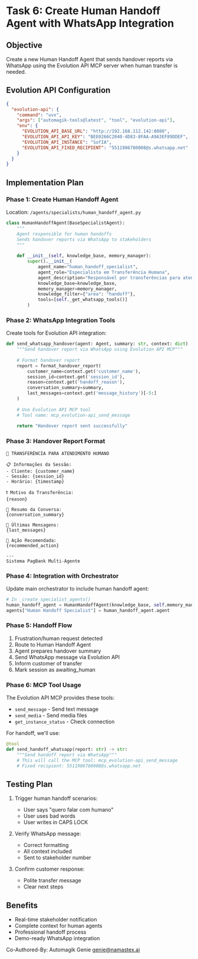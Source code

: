 # Task 6: Create Human Handoff Agent with WhatsApp Integration

## Objective
Create a new Human Handoff Agent that sends handover reports via WhatsApp using the Evolution API MCP server when human transfer is needed.

## Evolution API Configuration
```json
{
  "evolution-api": {
    "command": "uvx",
    "args": ["automagik-tools@latest", "tool", "evolution-api"],
    "env": {
      "EVOLUTION_API_BASE_URL": "http://192.168.112.142:8080",
      "EVOLUTION_API_API_KEY": "BEE0266C2040-4D83-8FAA-A9A3EF89DDEF",
      "EVOLUTION_API_INSTANCE": "SofIA",
      "EVOLUTION_API_FIXED_RECIPIENT": "5511986780008@s.whatsapp.net"
    }
  }
}
```

## Implementation Plan

### Phase 1: Create Human Handoff Agent

Location: `/agents/specialists/human_handoff_agent.py`

```python
class HumanHandoffAgent(BaseSpecialistAgent):
    """
    Agent responsible for human handoffs
    Sends handover reports via WhatsApp to stakeholders
    """
    
    def __init__(self, knowledge_base, memory_manager):
        super().__init__(
            agent_name="human_handoff_specialist",
            agent_role="Especialista em Transferência Humana",
            agent_description="Responsável por transferências para atendimento humano",
            knowledge_base=knowledge_base,
            memory_manager=memory_manager,
            knowledge_filter={"area": "handoff"},
            tools=[self._get_whatsapp_tools()]
        )
```

### Phase 2: WhatsApp Integration Tools

Create tools for Evolution API integration:

```python
def send_whatsapp_handover(agent: Agent, summary: str, context: dict) -> str:
    """Send handover report via WhatsApp using Evolution API MCP"""
    
    # Format handover report
    report = format_handover_report(
        customer_name=context.get('customer_name'),
        session_id=context.get('session_id'),
        reason=context.get('handoff_reason'),
        conversation_summary=summary,
        last_messages=context.get('message_history')[-5:]
    )
    
    # Use Evolution API MCP tool
    # Tool name: mcp_evolution-api_send_message
    
    return "Handover report sent successfully"
```

### Phase 3: Handover Report Format

```
🚨 TRANSFERÊNCIA PARA ATENDIMENTO HUMANO

📋 Informações da Sessão:
- Cliente: {customer_name}
- Sessão: {session_id}
- Horário: {timestamp}

❗ Motivo da Transferência:
{reason}

💬 Resumo da Conversa:
{conversation_summary}

📝 Últimas Mensagens:
{last_messages}

🎯 Ação Recomendada:
{recommended_action}

---
Sistema PagBank Multi-Agente
```

### Phase 4: Integration with Orchestrator

Update main orchestrator to include human handoff agent:

```python
# In _create_specialist_agents()
human_handoff_agent = HumanHandoffAgent(knowledge_base, self.memory_manager)
agents["Human Handoff Specialist"] = human_handoff_agent.agent
```

### Phase 5: Handoff Flow

1. Frustration/human request detected
2. Route to Human Handoff Agent
3. Agent prepares handover summary
4. Send WhatsApp message via Evolution API
5. Inform customer of transfer
6. Mark session as awaiting_human

### Phase 6: MCP Tool Usage

The Evolution API MCP provides these tools:
- `send_message` - Send text message
- `send_media` - Send media files
- `get_instance_status` - Check connection

For handoff, we'll use:
```python
@tool
def send_handoff_whatsapp(report: str) -> str:
    """Send handoff report via WhatsApp"""
    # This will call the MCP tool: mcp_evolution-api_send_message
    # Fixed recipient: 5511986780008@s.whatsapp.net
```

## Testing Plan

1. Trigger human handoff scenarios:
   - User says "quero falar com humano"
   - User uses bad words
   - User writes in CAPS LOCK

2. Verify WhatsApp message:
   - Correct formatting
   - All context included
   - Sent to stakeholder number

3. Confirm customer response:
   - Polite transfer message
   - Clear next steps

## Benefits

- Real-time stakeholder notification
- Complete context for human agents
- Professional handoff process
- Demo-ready WhatsApp integration

Co-Authored-By: Automagik Genie <genie@namastex.ai>